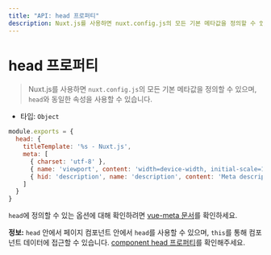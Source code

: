 ```yaml
---
title: "API: head 프로퍼티"
description: Nuxt.js를 사용하면 nuxt.config.js의 모든 기본 메타값을 정의할 수 있습니다.
---
```


# head 프로퍼티

> Nuxt.js를 사용하면 `nuxt.config.js`의 모든 기본 메타값을 정의할 수 있으며, `head`와 동일한 속성을 사용할 수 있습니다.

- 타입: `Object`

```js
module.exports = {
  head: {
    titleTemplate: '%s - Nuxt.js',
    meta: [
      { charset: 'utf-8' },
      { name: 'viewport', content: 'width=device-width, initial-scale=1' },
      { hid: 'description', name: 'description', content: 'Meta description' }
    ]
  }
}
```

`head`에 정의할 수 있는 옵션에 대해 확인하려면 [vue-meta 문서](https://vue-meta.nuxtjs.org/api/#metainfo-properties)를 확인하세요.

<div class="Alert Alert--teal">

<b>정보:</b> `head` 안에서 페이지 컴포넌트 안에서 `head`를 사용할 수 있으며, `this`를 통해 컴포넌트 데이터에 접근할 수 있습니다. [component head 프로퍼티](/api/pages-head)를 확인해주세요.

</div>

